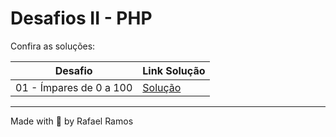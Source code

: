# Desafios II - PHP

Confira as soluções:

<table>
  <thead>
   <th>Desafio</th>
   <th>Link Solução</th>
  </thead>
  <tbody>
    <tr>
      <td>01 - Ímpares de 0 a 100</td>
      <td>
        <a 
        href="#" target="_blank"
        >
        Solução
        </a>
      </td>
    </tr>
    <tr>
  </tbody>
</table>

---

Made with 💙 by Rafael Ramos
